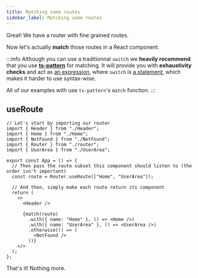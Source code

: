 ```yaml
---
title: Matching some routes
sidebar_label: Matching some routes
---
```


Great! We have a router with fine grained routes.

Now let's actually **match** those routes in a React component.

:::info
Although you can use a traditionnal `switch` we **heavily recommend** that you use **[ts-pattern](https://github.com/gvergnaud/ts-pattern)** for matching. It will provide you with **exhaustivity checks** and act as [an expression](https://developer.mozilla.org/en-US/docs/Web/JavaScript/Guide/Expressions_and_Operators#expressions), where `switch` is [a statement](https://developer.mozilla.org/en-US/docs/Web/JavaScript/Reference/Statements#statements_and_declarations_by_category), which makes it harder to use syntax-wise.

All of our examples with use `ts-pattern`'s `match` function.
:::

## useRoute

```tsx title="src/App.tsx"
// Let's start by importing our router
import { Header } from "./Header";
import { Home } from "./Home";
import { NotFound } from "./NotFound";
import { Router } from "./router";
import { UserArea } from "./UserArea";

export const App = () => {
  // Then pass the route subset this component should listen to (the order isn't important)
  const route = Router.useRoute(["Home", "UserArea"]);

  // And then, simply make each route return its component
  return (
    <>
      <Header />

      {match(route)
        .with({ name: "Home" }, () => <Home />)
        .with({ name: "UserArea" }, () => <UserArea />)
        .otherwise(() => (
          <NotFound />
        ))}
    </>
  );
};
```

That's it! Nothing more.
